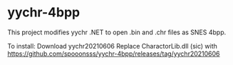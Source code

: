 # yychr-4bpp

This project modifies yychr .NET to open .bin and .chr files as SNES 4bpp.

To install:
Download yychr20210606
Replace CharactorLib.dll (sic) with https://github.com/spooonsss/yychr-4bpp/releases/tag/yychr20210606
